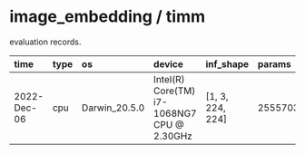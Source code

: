 # image_embedding / timm

evaluation records.

| time        | type | os            | device                                     | inf_shape        | params   | opset | onnx_size   | numerical_test | torch_inf_time     | onnx_inf_time       |
| :---------- | :--- | :------------ | :----------------------------------------- | :--------------- | :------- | :---- | :---------- | :------------- | :----------------- | :------------------ |
| 2022-Dec-06 | cpu  | Darwin_20.5.0 | Intel(R) Core(TM) i7-1068NG7 CPU @ 2.30GHz | [1, 3, 224, 224] | 25557032 | 12    | 102.14622MB | PASS           | 0.1447011947631836 | 0.03943305015563965 |
